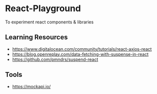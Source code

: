 # React-Playground
To experiment react components &amp; libraries


## Learning Resources
- https://www.digitalocean.com/community/tutorials/react-axios-react
- https://blog.openreplay.com/data-fetching-with-suspense-in-react
- https://github.com/pmndrs/suspend-react


## Tools
- https://mockapi.io/